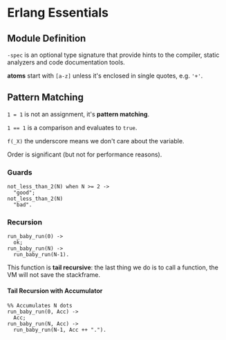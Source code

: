 # Erlang Essentials

## Module Definition

`-spec` is an optional type signature that provide hints to the compiler, static analyzers and code documentation tools.

**atoms** start with `[a-z]` unless it's enclosed in single quotes, e.g. `'+'`.

## Pattern Matching

`1 = 1` is not an assignment, it's **pattern matching**.

`1 == 1` is a comparison and evaluates to `true`.

`f(_X)` the underscore means we don't care about the variable.

Order is significant (but not for performance reasons).

### Guards

    not_less_than_2(N) when N >= 2 ->
      "good";
    not_less_than_2(N)
      "bad".

### Recursion

    run_baby_run(0) ->
      ok;
    run_baby_run(N) ->
      run_baby_run(N-1).

This function is **tail recursive**: the last thing we do is to call a function, the VM will  not save the stackframe.

#### Tail Recursion with Accumulator

    %% Accumulates N dots
    run_baby_run(0, Acc) ->
      Acc;
    run_baby_run(N, Acc) ->
      run_baby_run(N-1, Acc ++ ".").

